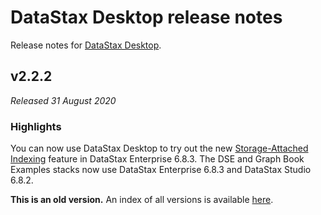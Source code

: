 # DataStax Desktop release notes
Release notes for [DataStax Desktop](https://downloads.datastax.com/#desktop).

## v2.2.2 
*Released 31 August 2020*

### Highlights

You can now use DataStax Desktop to try out the new [Storage-Attached Indexing](https://www.datastax.com/blog/2020/09/eliminate-trade-offs-between-database-ease-use-and-massive-scale-sai-storage-attached) feature in DataStax Enterprise 6.8.3.
The DSE and Graph Book Examples stacks now use DataStax Enterprise 6.8.3 and DataStax Studio 6.8.2.

**This is an old version.** An index of all versions is available [here](https://github.com/datastax/release-notes/DataStax_Desktop/DataStax_Desktop.md).
